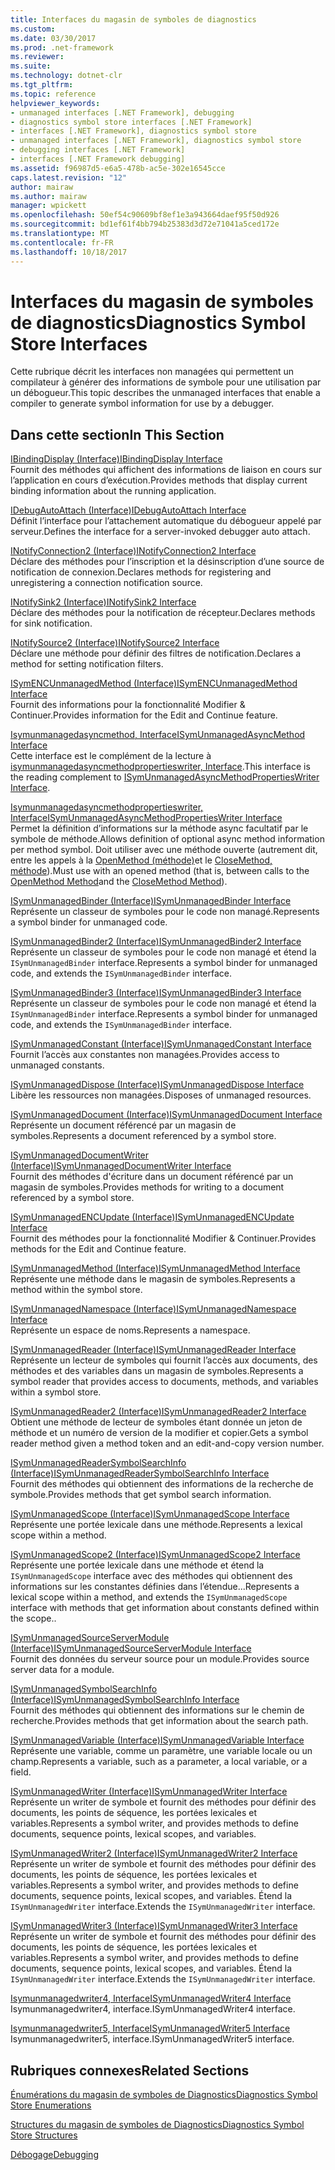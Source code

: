 ```yaml
---
title: Interfaces du magasin de symboles de diagnostics
ms.custom: 
ms.date: 03/30/2017
ms.prod: .net-framework
ms.reviewer: 
ms.suite: 
ms.technology: dotnet-clr
ms.tgt_pltfrm: 
ms.topic: reference
helpviewer_keywords:
- unmanaged interfaces [.NET Framework], debugging
- diagnostics symbol store interfaces [.NET Framework]
- interfaces [.NET Framework], diagnostics symbol store
- unmanaged interfaces [.NET Framework], diagnostics symbol store
- debugging interfaces [.NET Framework]
- interfaces [.NET Framework debugging]
ms.assetid: f96987d5-e6a5-478b-ac5e-302e16545cce
caps.latest.revision: "12"
author: mairaw
ms.author: mairaw
manager: wpickett
ms.openlocfilehash: 50ef54c90609bf8ef1e3a943664daef95f50d926
ms.sourcegitcommit: bd1ef61f4bb794b25383d3d72e71041a5ced172e
ms.translationtype: MT
ms.contentlocale: fr-FR
ms.lasthandoff: 10/18/2017
---
```

# <a name="diagnostics-symbol-store-interfaces"></a><span data-ttu-id="614f2-102">Interfaces du magasin de symboles de diagnostics</span><span class="sxs-lookup"><span data-stu-id="614f2-102">Diagnostics Symbol Store Interfaces</span></span>
<span data-ttu-id="614f2-103">Cette rubrique décrit les interfaces non managées qui permettent un compilateur à générer des informations de symbole pour une utilisation par un débogueur.</span><span class="sxs-lookup"><span data-stu-id="614f2-103">This topic describes the unmanaged interfaces that enable a compiler to generate symbol information for use by a debugger.</span></span>  
  
## <a name="in-this-section"></a><span data-ttu-id="614f2-104">Dans cette section</span><span class="sxs-lookup"><span data-stu-id="614f2-104">In This Section</span></span>  
 [<span data-ttu-id="614f2-105">IBindingDisplay (Interface)</span><span class="sxs-lookup"><span data-stu-id="614f2-105">IBindingDisplay Interface</span></span>](../../../../docs/framework/unmanaged-api/diagnostics/ibindingdisplay-interface.md)  
 <span data-ttu-id="614f2-106">Fournit des méthodes qui affichent des informations de liaison en cours sur l’application en cours d’exécution.</span><span class="sxs-lookup"><span data-stu-id="614f2-106">Provides methods that display current binding information about the running application.</span></span>  
  
 [<span data-ttu-id="614f2-107">IDebugAutoAttach (Interface)</span><span class="sxs-lookup"><span data-stu-id="614f2-107">IDebugAutoAttach Interface</span></span>](../../../../docs/framework/unmanaged-api/diagnostics/idebugautoattach-interface.md)  
 <span data-ttu-id="614f2-108">Définit l’interface pour l’attachement automatique du débogueur appelé par serveur.</span><span class="sxs-lookup"><span data-stu-id="614f2-108">Defines the interface for a server-invoked debugger auto attach.</span></span>  
  
 [<span data-ttu-id="614f2-109">INotifyConnection2 (Interface)</span><span class="sxs-lookup"><span data-stu-id="614f2-109">INotifyConnection2 Interface</span></span>](../../../../docs/framework/unmanaged-api/diagnostics/inotifyconnection2-interface.md)  
 <span data-ttu-id="614f2-110">Déclare des méthodes pour l’inscription et la désinscription d’une source de notification de connexion.</span><span class="sxs-lookup"><span data-stu-id="614f2-110">Declares methods for registering and unregistering a connection notification source.</span></span>  
  
 [<span data-ttu-id="614f2-111">INotifySink2 (Interface)</span><span class="sxs-lookup"><span data-stu-id="614f2-111">INotifySink2 Interface</span></span>](../../../../docs/framework/unmanaged-api/diagnostics/inotifysink2-interface.md)  
 <span data-ttu-id="614f2-112">Déclare des méthodes pour la notification de récepteur.</span><span class="sxs-lookup"><span data-stu-id="614f2-112">Declares methods for sink notification.</span></span>  
  
 [<span data-ttu-id="614f2-113">INotifySource2 (Interface)</span><span class="sxs-lookup"><span data-stu-id="614f2-113">INotifySource2 Interface</span></span>](../../../../docs/framework/unmanaged-api/diagnostics/inotifysource2-interface.md)  
 <span data-ttu-id="614f2-114">Déclare une méthode pour définir des filtres de notification.</span><span class="sxs-lookup"><span data-stu-id="614f2-114">Declares a method for setting notification filters.</span></span>  
  
 [<span data-ttu-id="614f2-115">ISymENCUnmanagedMethod (Interface)</span><span class="sxs-lookup"><span data-stu-id="614f2-115">ISymENCUnmanagedMethod Interface</span></span>](../../../../docs/framework/unmanaged-api/diagnostics/isymencunmanagedmethod-interface.md)  
 <span data-ttu-id="614f2-116">Fournit des informations pour la fonctionnalité Modifier & Continuer.</span><span class="sxs-lookup"><span data-stu-id="614f2-116">Provides information for the Edit and Continue feature.</span></span>  
  
 [<span data-ttu-id="614f2-117">Isymunmanagedasyncmethod, Interface</span><span class="sxs-lookup"><span data-stu-id="614f2-117">ISymUnmanagedAsyncMethod Interface</span></span>](../../../../docs/framework/unmanaged-api/diagnostics/isymunmanagedasyncmethod-interface.md)  
 <span data-ttu-id="614f2-118">Cette interface est le complément de la lecture à [isymunmanagedasyncmethodpropertieswriter, Interface](../../../../docs/framework/unmanaged-api/diagnostics/isymunmanagedasyncmethodpropertieswriter-interface.md).</span><span class="sxs-lookup"><span data-stu-id="614f2-118">This interface is the reading complement to [ISymUnmanagedAsyncMethodPropertiesWriter Interface](../../../../docs/framework/unmanaged-api/diagnostics/isymunmanagedasyncmethodpropertieswriter-interface.md).</span></span>  
  
 [<span data-ttu-id="614f2-119">Isymunmanagedasyncmethodpropertieswriter, Interface</span><span class="sxs-lookup"><span data-stu-id="614f2-119">ISymUnmanagedAsyncMethodPropertiesWriter Interface</span></span>](../../../../docs/framework/unmanaged-api/diagnostics/isymunmanagedasyncmethodpropertieswriter-interface.md)  
 <span data-ttu-id="614f2-120">Permet la définition d’informations sur la méthode async facultatif par le symbole de méthode.</span><span class="sxs-lookup"><span data-stu-id="614f2-120">Allows definition of optional async method information per method symbol.</span></span> <span data-ttu-id="614f2-121">Doit utiliser avec une méthode ouverte (autrement dit, entre les appels à la [OpenMethod (méthode)](../../../../docs/framework/unmanaged-api/diagnostics/isymunmanagedwriter-openmethod-method.md)et le [CloseMethod, méthode](../../../../docs/framework/unmanaged-api/diagnostics/isymunmanagedwriter-closemethod-method.md)).</span><span class="sxs-lookup"><span data-stu-id="614f2-121">Must use with an opened method (that is, between calls to the [OpenMethod Method](../../../../docs/framework/unmanaged-api/diagnostics/isymunmanagedwriter-openmethod-method.md)and the [CloseMethod Method](../../../../docs/framework/unmanaged-api/diagnostics/isymunmanagedwriter-closemethod-method.md)).</span></span>  
  
 [<span data-ttu-id="614f2-122">ISymUnmanagedBinder (Interface)</span><span class="sxs-lookup"><span data-stu-id="614f2-122">ISymUnmanagedBinder Interface</span></span>](../../../../docs/framework/unmanaged-api/diagnostics/isymunmanagedbinder-interface.md)  
 <span data-ttu-id="614f2-123">Représente un classeur de symboles pour le code non managé.</span><span class="sxs-lookup"><span data-stu-id="614f2-123">Represents a symbol binder for unmanaged code.</span></span>  
  
 [<span data-ttu-id="614f2-124">ISymUnmanagedBinder2 (Interface)</span><span class="sxs-lookup"><span data-stu-id="614f2-124">ISymUnmanagedBinder2 Interface</span></span>](../../../../docs/framework/unmanaged-api/diagnostics/isymunmanagedbinder2-interface.md)  
 <span data-ttu-id="614f2-125">Représente un classeur de symboles pour le code non managé et étend la `ISymUnmanagedBinder` interface.</span><span class="sxs-lookup"><span data-stu-id="614f2-125">Represents a symbol binder for unmanaged code, and extends the `ISymUnmanagedBinder` interface.</span></span>  
  
 [<span data-ttu-id="614f2-126">ISymUnmanagedBinder3 (Interface)</span><span class="sxs-lookup"><span data-stu-id="614f2-126">ISymUnmanagedBinder3 Interface</span></span>](../../../../docs/framework/unmanaged-api/diagnostics/isymunmanagedbinder3-interface.md)  
 <span data-ttu-id="614f2-127">Représente un classeur de symboles pour le code non managé et étend la `ISymUnmanagedBinder` interface.</span><span class="sxs-lookup"><span data-stu-id="614f2-127">Represents a symbol binder for unmanaged code, and extends the `ISymUnmanagedBinder` interface.</span></span>  
  
 [<span data-ttu-id="614f2-128">ISymUnmanagedConstant (Interface)</span><span class="sxs-lookup"><span data-stu-id="614f2-128">ISymUnmanagedConstant Interface</span></span>](../../../../docs/framework/unmanaged-api/diagnostics/isymunmanagedconstant-interface.md)  
 <span data-ttu-id="614f2-129">Fournit l’accès aux constantes non managées.</span><span class="sxs-lookup"><span data-stu-id="614f2-129">Provides access to unmanaged constants.</span></span>  
  
 [<span data-ttu-id="614f2-130">ISymUnmanagedDispose (Interface)</span><span class="sxs-lookup"><span data-stu-id="614f2-130">ISymUnmanagedDispose Interface</span></span>](../../../../docs/framework/unmanaged-api/diagnostics/isymunmanageddispose-interface.md)  
 <span data-ttu-id="614f2-131">Libère les ressources non managées.</span><span class="sxs-lookup"><span data-stu-id="614f2-131">Disposes of unmanaged resources.</span></span>  
  
 [<span data-ttu-id="614f2-132">ISymUnmanagedDocument (Interface)</span><span class="sxs-lookup"><span data-stu-id="614f2-132">ISymUnmanagedDocument Interface</span></span>](../../../../docs/framework/unmanaged-api/diagnostics/isymunmanageddocument-interface.md)  
 <span data-ttu-id="614f2-133">Représente un document référencé par un magasin de symboles.</span><span class="sxs-lookup"><span data-stu-id="614f2-133">Represents a document referenced by a symbol store.</span></span>  
  
 [<span data-ttu-id="614f2-134">ISymUnmanagedDocumentWriter (Interface)</span><span class="sxs-lookup"><span data-stu-id="614f2-134">ISymUnmanagedDocumentWriter Interface</span></span>](../../../../docs/framework/unmanaged-api/diagnostics/isymunmanageddocumentwriter-interface.md)  
 <span data-ttu-id="614f2-135">Fournit des méthodes d'écriture dans un document référencé par un magasin de symboles.</span><span class="sxs-lookup"><span data-stu-id="614f2-135">Provides methods for writing to a document referenced by a symbol store.</span></span>  
  
 [<span data-ttu-id="614f2-136">ISymUnmanagedENCUpdate (Interface)</span><span class="sxs-lookup"><span data-stu-id="614f2-136">ISymUnmanagedENCUpdate Interface</span></span>](../../../../docs/framework/unmanaged-api/diagnostics/isymunmanagedencupdate-interface.md)  
 <span data-ttu-id="614f2-137">Fournit des méthodes pour la fonctionnalité Modifier & Continuer.</span><span class="sxs-lookup"><span data-stu-id="614f2-137">Provides methods for the Edit and Continue feature.</span></span>  
  
 [<span data-ttu-id="614f2-138">ISymUnmanagedMethod (Interface)</span><span class="sxs-lookup"><span data-stu-id="614f2-138">ISymUnmanagedMethod Interface</span></span>](../../../../docs/framework/unmanaged-api/diagnostics/isymunmanagedmethod-interface.md)  
 <span data-ttu-id="614f2-139">Représente une méthode dans le magasin de symboles.</span><span class="sxs-lookup"><span data-stu-id="614f2-139">Represents a method within the symbol store.</span></span>  
  
 [<span data-ttu-id="614f2-140">ISymUnmanagedNamespace (Interface)</span><span class="sxs-lookup"><span data-stu-id="614f2-140">ISymUnmanagedNamespace Interface</span></span>](../../../../docs/framework/unmanaged-api/diagnostics/isymunmanagednamespace-interface.md)  
 <span data-ttu-id="614f2-141">Représente un espace de noms.</span><span class="sxs-lookup"><span data-stu-id="614f2-141">Represents a namespace.</span></span>  
  
 [<span data-ttu-id="614f2-142">ISymUnmanagedReader (Interface)</span><span class="sxs-lookup"><span data-stu-id="614f2-142">ISymUnmanagedReader Interface</span></span>](../../../../docs/framework/unmanaged-api/diagnostics/isymunmanagedreader-interface.md)  
 <span data-ttu-id="614f2-143">Représente un lecteur de symboles qui fournit l’accès aux documents, des méthodes et des variables dans un magasin de symboles.</span><span class="sxs-lookup"><span data-stu-id="614f2-143">Represents a symbol reader that provides access to documents, methods, and variables within a symbol store.</span></span>  
  
 [<span data-ttu-id="614f2-144">ISymUnmanagedReader2 (Interface)</span><span class="sxs-lookup"><span data-stu-id="614f2-144">ISymUnmanagedReader2 Interface</span></span>](../../../../docs/framework/unmanaged-api/diagnostics/isymunmanagedreader2-interface.md)  
 <span data-ttu-id="614f2-145">Obtient une méthode de lecteur de symboles étant donnée un jeton de méthode et un numéro de version de la modifier et copier.</span><span class="sxs-lookup"><span data-stu-id="614f2-145">Gets a symbol reader method given a method token and an edit-and-copy version number.</span></span>  
  
 [<span data-ttu-id="614f2-146">ISymUnmanagedReaderSymbolSearchInfo (Interface)</span><span class="sxs-lookup"><span data-stu-id="614f2-146">ISymUnmanagedReaderSymbolSearchInfo Interface</span></span>](../../../../docs/framework/unmanaged-api/diagnostics/isymunmanagedreadersymbolsearchinfo-interface.md)  
 <span data-ttu-id="614f2-147">Fournit des méthodes qui obtiennent des informations de la recherche de symbole.</span><span class="sxs-lookup"><span data-stu-id="614f2-147">Provides methods that get symbol search information.</span></span>  
  
 [<span data-ttu-id="614f2-148">ISymUnmanagedScope (Interface)</span><span class="sxs-lookup"><span data-stu-id="614f2-148">ISymUnmanagedScope Interface</span></span>](../../../../docs/framework/unmanaged-api/diagnostics/isymunmanagedscope-interface.md)  
 <span data-ttu-id="614f2-149">Représente une portée lexicale dans une méthode.</span><span class="sxs-lookup"><span data-stu-id="614f2-149">Represents a lexical scope within a method.</span></span>  
  
 [<span data-ttu-id="614f2-150">ISymUnmanagedScope2 (Interface)</span><span class="sxs-lookup"><span data-stu-id="614f2-150">ISymUnmanagedScope2 Interface</span></span>](../../../../docs/framework/unmanaged-api/diagnostics/isymunmanagedscope2-interface.md)  
 <span data-ttu-id="614f2-151">Représente une portée lexicale dans une méthode et étend la `ISymUnmanagedScope` interface avec des méthodes qui obtiennent des informations sur les constantes définies dans l’étendue...</span><span class="sxs-lookup"><span data-stu-id="614f2-151">Represents a lexical scope within a method, and extends the `ISymUnmanagedScope` interface with methods that get information about constants defined within the scope..</span></span>  
  
 [<span data-ttu-id="614f2-152">ISymUnmanagedSourceServerModule (Interface)</span><span class="sxs-lookup"><span data-stu-id="614f2-152">ISymUnmanagedSourceServerModule Interface</span></span>](../../../../docs/framework/unmanaged-api/diagnostics/isymunmanagedsourceservermodule-interface.md)  
 <span data-ttu-id="614f2-153">Fournit des données du serveur source pour un module.</span><span class="sxs-lookup"><span data-stu-id="614f2-153">Provides source server data for a module.</span></span>  
  
 [<span data-ttu-id="614f2-154">ISymUnmanagedSymbolSearchInfo (Interface)</span><span class="sxs-lookup"><span data-stu-id="614f2-154">ISymUnmanagedSymbolSearchInfo Interface</span></span>](../../../../docs/framework/unmanaged-api/diagnostics/isymunmanagedsymbolsearchinfo-interface.md)  
 <span data-ttu-id="614f2-155">Fournit des méthodes qui obtiennent des informations sur le chemin de recherche.</span><span class="sxs-lookup"><span data-stu-id="614f2-155">Provides methods that get information about the search path.</span></span>  
  
 [<span data-ttu-id="614f2-156">ISymUnmanagedVariable (Interface)</span><span class="sxs-lookup"><span data-stu-id="614f2-156">ISymUnmanagedVariable Interface</span></span>](../../../../docs/framework/unmanaged-api/diagnostics/isymunmanagedvariable-interface.md)  
 <span data-ttu-id="614f2-157">Représente une variable, comme un paramètre, une variable locale ou un champ.</span><span class="sxs-lookup"><span data-stu-id="614f2-157">Represents a variable, such as a parameter, a local variable, or a field.</span></span>  
  
 [<span data-ttu-id="614f2-158">ISymUnmanagedWriter (Interface)</span><span class="sxs-lookup"><span data-stu-id="614f2-158">ISymUnmanagedWriter Interface</span></span>](../../../../docs/framework/unmanaged-api/diagnostics/isymunmanagedwriter-interface.md)  
 <span data-ttu-id="614f2-159">Représente un writer de symbole et fournit des méthodes pour définir des documents, les points de séquence, les portées lexicales et variables.</span><span class="sxs-lookup"><span data-stu-id="614f2-159">Represents a symbol writer, and provides methods to define documents, sequence points, lexical scopes, and variables.</span></span>  
  
 [<span data-ttu-id="614f2-160">ISymUnmanagedWriter2 (Interface)</span><span class="sxs-lookup"><span data-stu-id="614f2-160">ISymUnmanagedWriter2 Interface</span></span>](../../../../docs/framework/unmanaged-api/diagnostics/isymunmanagedwriter2-interface.md)  
 <span data-ttu-id="614f2-161">Représente un writer de symbole et fournit des méthodes pour définir des documents, les points de séquence, les portées lexicales et variables.</span><span class="sxs-lookup"><span data-stu-id="614f2-161">Represents a symbol writer, and provides methods to define documents, sequence points, lexical scopes, and variables.</span></span> <span data-ttu-id="614f2-162">Étend la `ISymUnmanagedWriter` interface.</span><span class="sxs-lookup"><span data-stu-id="614f2-162">Extends the `ISymUnmanagedWriter` interface.</span></span>  
  
 [<span data-ttu-id="614f2-163">ISymUnmanagedWriter3 (Interface)</span><span class="sxs-lookup"><span data-stu-id="614f2-163">ISymUnmanagedWriter3 Interface</span></span>](../../../../docs/framework/unmanaged-api/diagnostics/isymunmanagedwriter3-interface.md)  
 <span data-ttu-id="614f2-164">Représente un writer de symbole et fournit des méthodes pour définir des documents, les points de séquence, les portées lexicales et variables.</span><span class="sxs-lookup"><span data-stu-id="614f2-164">Represents a symbol writer, and provides methods to define documents, sequence points, lexical scopes, and variables.</span></span> <span data-ttu-id="614f2-165">Étend la `ISymUnmanagedWriter` interface.</span><span class="sxs-lookup"><span data-stu-id="614f2-165">Extends the `ISymUnmanagedWriter` interface.</span></span>  
  
 [<span data-ttu-id="614f2-166">Isymunmanagedwriter4, Interface</span><span class="sxs-lookup"><span data-stu-id="614f2-166">ISymUnmanagedWriter4 Interface</span></span>](../../../../docs/framework/unmanaged-api/diagnostics/isymunmanagedwriter4-interface.md)  
 <span data-ttu-id="614f2-167">Isymunmanagedwriter4, interface.</span><span class="sxs-lookup"><span data-stu-id="614f2-167">ISymUnmanagedWriter4 interface.</span></span>  
  
 [<span data-ttu-id="614f2-168">Isymunmanagedwriter5, Interface</span><span class="sxs-lookup"><span data-stu-id="614f2-168">ISymUnmanagedWriter5 Interface</span></span>](../../../../docs/framework/unmanaged-api/diagnostics/isymunmanagedwriter5-interface.md)  
 <span data-ttu-id="614f2-169">Isymunmanagedwriter5, interface.</span><span class="sxs-lookup"><span data-stu-id="614f2-169">ISymUnmanagedWriter5 interface.</span></span>  
  
## <a name="related-sections"></a><span data-ttu-id="614f2-170">Rubriques connexes</span><span class="sxs-lookup"><span data-stu-id="614f2-170">Related Sections</span></span>  
 [<span data-ttu-id="614f2-171">Énumérations du magasin de symboles de Diagnostics</span><span class="sxs-lookup"><span data-stu-id="614f2-171">Diagnostics Symbol Store Enumerations</span></span>](../../../../docs/framework/unmanaged-api/diagnostics/diagnostics-symbol-store-enumerations.md)  
  
 [<span data-ttu-id="614f2-172">Structures du magasin de symboles de Diagnostics</span><span class="sxs-lookup"><span data-stu-id="614f2-172">Diagnostics Symbol Store Structures</span></span>](../../../../docs/framework/unmanaged-api/diagnostics/diagnostics-symbol-store-structures.md)  
  
 [<span data-ttu-id="614f2-173">Débogage</span><span class="sxs-lookup"><span data-stu-id="614f2-173">Debugging</span></span>](../../../../docs/framework/unmanaged-api/debugging/index.md)
